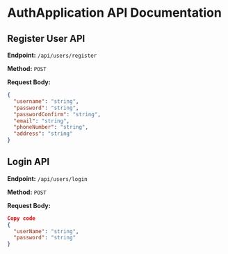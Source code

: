 # AuthApplication API Documentation

## Register User API

**Endpoint:** `/api/users/register`

**Method:** `POST`

**Request Body:**
```json
{
  "username": "string",
  "password": "string",
  "passwordConfirm": "string",
  "email": "string",
  "phoneNumber": "string",
  "address": "string"
}
```
## Login API
**Endpoint:** `/api/users/login`

**Method:** `POST`

**Request Body:**

```json
Copy code
{
  "userName": "string",
  "password": "string"
}
```
